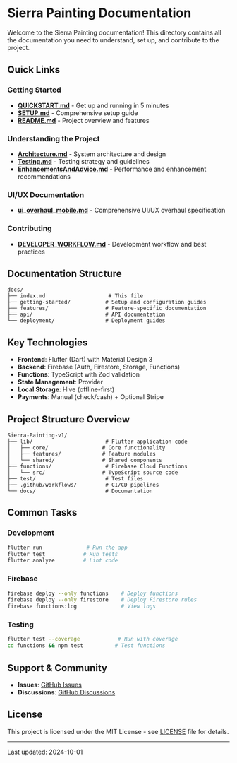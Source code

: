 # Sierra Painting Documentation

Welcome to the Sierra Painting documentation! This directory contains all the documentation you need to understand, set up, and contribute to the project.

## Quick Links

### Getting Started
- **[QUICKSTART.md](../QUICKSTART.md)** - Get up and running in 5 minutes
- **[SETUP.md](../SETUP.md)** - Comprehensive setup guide
- **[README.md](../README.md)** - Project overview and features

### Understanding the Project
- **[Architecture.md](./Architecture.md)** - System architecture and design
- **[Testing.md](./Testing.md)** - Testing strategy and guidelines
- **[EnhancementsAndAdvice.md](./EnhancementsAndAdvice.md)** - Performance and enhancement recommendations

### UI/UX Documentation
- **[ui_overhaul_mobile.md](./ui_overhaul_mobile.md)** - Comprehensive UI/UX overhaul specification

### Contributing
- **[DEVELOPER_WORKFLOW.md](./DEVELOPER_WORKFLOW.md)** - Development workflow and best practices

## Documentation Structure

```
docs/
├── index.md                    # This file
├── getting-started/           # Setup and configuration guides
├── features/                  # Feature-specific documentation
├── api/                       # API documentation
└── deployment/                # Deployment guides
```

## Key Technologies

- **Frontend**: Flutter (Dart) with Material Design 3
- **Backend**: Firebase (Auth, Firestore, Storage, Functions)
- **Functions**: TypeScript with Zod validation
- **State Management**: Provider
- **Local Storage**: Hive (offline-first)
- **Payments**: Manual (check/cash) + Optional Stripe

## Project Structure Overview

```
Sierra-Painting-v1/
├── lib/                       # Flutter application code
│   ├── core/                 # Core functionality
│   ├── features/             # Feature modules
│   └── shared/               # Shared components
├── functions/                 # Firebase Cloud Functions
│   └── src/                  # TypeScript source code
├── test/                      # Test files
├── .github/workflows/         # CI/CD pipelines
└── docs/                      # Documentation
```

## Common Tasks

### Development
```bash
flutter run              # Run the app
flutter test            # Run tests
flutter analyze         # Lint code
```

### Firebase
```bash
firebase deploy --only functions    # Deploy functions
firebase deploy --only firestore    # Deploy Firestore rules
firebase functions:log              # View logs
```

### Testing
```bash
flutter test --coverage            # Run with coverage
cd functions && npm test          # Test functions
```

## Support & Community

- **Issues**: [GitHub Issues](https://github.com/juanvallejo97/Sierra-Painting-v1/issues)
- **Discussions**: [GitHub Discussions](https://github.com/juanvallejo97/Sierra-Painting-v1/discussions)

## License

This project is licensed under the MIT License - see [LICENSE](../LICENSE) file for details.

---

Last updated: 2024-10-01
